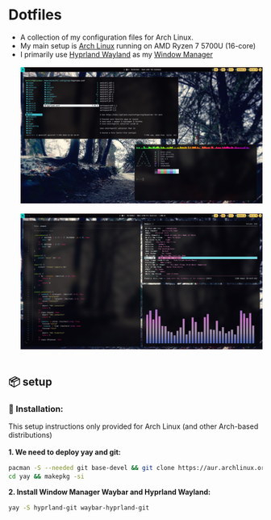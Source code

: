 # Dotfiles
- A collection of my configuration files for Arch Linux.
- My main setup is [Arch Linux](https://wiki.archlinux.org/title/Arch_Linux) running on AMD Ryzen 7 5700U (16-core)
- I primarily use [Hyprland Wayland](https://github.com/hyprwm/Hyprland) as my [Window Manager](https://wiki.archlinux.org/title/window_manager)
<br></br>
![Hyprland](assets/hyprland.png "hyprland")
<br></br>
![Hyprland-1](assets/hyprland1.png "hyprland")
<br></br>
## 📦 setup
### 💾 Installation:
This setup instructions only provided for Arch Linux (and other Arch-based distributions) 
<br></br>
<b>1. We need to deploy yay and git:</b>

```sh
pacman -S --needed git base-devel && git clone https://aur.archlinux.org/yay.git /tmp/yay && \
cd yay && makepkg -si
```

<b>2. Install Window Manager Waybar and Hyprland Wayland:</b>

```sh
yay -S hyprland-git waybar-hyprland-git 
```
